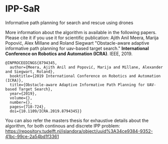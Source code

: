 # IPP-SaR
Informative path planning for search and rescue using drones

More information about the algorithm is available in the following papers. Please cite it if you use it for scientific publication: 
Ajith Anil Meera, Marija Popović, Alex Millane and Roland Siegwart "Obstacle-aware adaptive informative path planning for uav-based target search." **International Conference on Robotics and Automation (ICRA)**. IEEE, 2019.

```
@INPROCEEDINGS{8794345,
  author={Meera, Ajith Anil and Popović, Marija and Millane, Alexander and Siegwart, Roland},
  booktitle={2019 International Conference on Robotics and Automation (ICRA)}, 
  title={Obstacle-aware Adaptive Informative Path Planning for UAV-based Target Search}, 
  year={2019},
  volume={},
  number={},
  pages={718-724},
  doi={10.1109/ICRA.2019.8794345}}

```
You can also refer the masters thesis for exhaustive details about the algorithm, for both continous and discrete IPP problem: https://repository.tudelft.nl/islandora/object/uuid%3A34ce9384-9352-41bc-99ce-2a54bd1f3361


